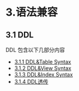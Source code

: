 # 3.语法兼容

## 3.1 DDL
DDL 包含以下几部分内容

* [3.1.1 DDL&Table Syntax](3.1_DDL/3.1.1_DDL&Table_Syntax.md)
* [3.1.2 DDL&View Syntax](3.1_DDL/3.1.2_DDL&View_Syntax.md)
* [3.1.3 DDL&Index Syntax](3.1_DDL/3.1.3_DDL&Index_Syntax.md)
* [3.1.4 DDL透传](3.1_DDL/3.1.4_DDL_Penetrate.md)

